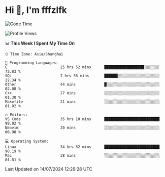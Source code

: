 # Hi 👋, I'm fffzlfk

<!--START_SECTION:waka-->
![Code Time](http://img.shields.io/badge/Code%20Time-774%20hrs%2043%20mins-blue)

![Profile Views](http://img.shields.io/badge/Profile%20Views-0-blue)

📊 **This Week I Spent My Time On** 

```text
🕑︎ Time Zone: Asia/Shanghai

💬 Programming Languages: 
C                        25 hrs 52 mins      ██████████████████░░░░░░░   72.83 % 
SQL                      7 hrs 56 mins       ██████░░░░░░░░░░░░░░░░░░░   22.34 % 
Other                    44 mins             █░░░░░░░░░░░░░░░░░░░░░░░░   02.08 % 
C++                      27 mins             ░░░░░░░░░░░░░░░░░░░░░░░░░   01.30 % 
Makefile                 21 mins             ░░░░░░░░░░░░░░░░░░░░░░░░░   01.02 % 

🔥 Editors: 
VS Code                  35 hrs 10 mins      █████████████████████████   99.02 % 
Neovim                   20 mins             ░░░░░░░░░░░░░░░░░░░░░░░░░   00.98 % 

💻 Operating System: 
Linux                    34 hrs 52 mins      █████████████████████████   98.19 % 
Mac                      38 mins             ░░░░░░░░░░░░░░░░░░░░░░░░░   01.81 % 
```


 Last Updated on 14/07/2024 12:26:28 UTC
<!--END_SECTION:waka-->
